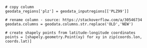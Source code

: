     # copy column
    geodata_regions['plz'] = geodata_inputregions[['PLZ99']]

    # rename column - source: https://stackoverflow.com/a/30546734
    geodata.columns = geodata.columns.str.replace('OLD','NEW')

    # create shapely points from latitude-longitude coordinates
    points = [shapely.geometry.Point(xy) for xy in zip(coords.lon, coords.lat)]
